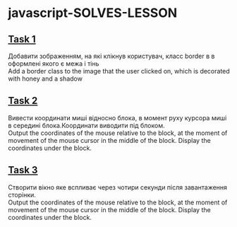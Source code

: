 # javascript-SOLVES-LESSON
 ##  [Task 1](https://github.com/serednii/javascript-SOLVES-LESSON/tree/img_add_border_class/ "Необязательная подсказка")
Добавити зображенням, на які клікнув користувач, класс border в в оформлені якого є межа і тінь<br>
Add a border class to the image that the user clicked on, which is decorated with honey and a shadow
## [Task 2](https://github.com/serednii/javascript-SOLVES-LESSON/tree/coordinate_mouse/ "Необязательная подсказка")
Вивести координати миші відносно блока, в момент руху курсора миші в середині блока.Координати виводити під блоком.<br>
Output the coordinates of the mouse relative to the block, at the moment of movement of the mouse cursor in the middle of the block. Display the coordinates under the block.
## [Task 3](https://github.com/serednii/javascript-SOLVES-LESSON/tree/coordinate_mouse/ "Необязательная подсказка")
Створити вікно яке вспливає через чотири секунди після завантаження сторінки.<br>
Output the coordinates of the mouse relative to the block, at the moment of movement of the mouse cursor in the middle of the block. Display the coordinates under the block.

